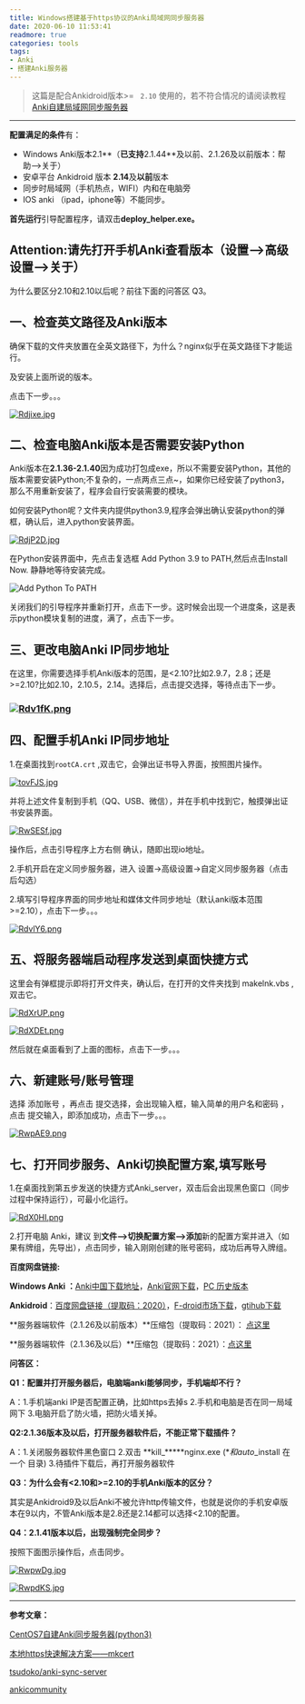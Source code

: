 ```yaml
---
title: Windows搭建基于https协议的Anki局域网同步服务器
date: 2020-06-10 11:53:41
readmore: true
categories: tools
tags:
- Anki
- 搭建Anki服务器
---
```


> 这篇是配合Ankidroid版本>= ` 2.10` 使用的，若不符合情况的请阅读教程[Anki自建局域网同步服务器](https://dobefore.github.io/setup_anki_server_on_Windows/)

---

**配置满足的条件**有：

- Windows Anki版本2.1**（**已支持**2.1.44**及以前、2.1.26及以前版本：帮助-->关于）
- 安卓平台 Ankidroid 版本 **2.14**及**以前**版本
- 同步时局域网（手机热点，WIFI）内和在电脑旁
- IOS anki （ipad，iphone等）不能同步。

**首先运行**引导配置程序，请双击**deploy_helper.exe。**

## Attention:请先打开手机Anki查看版本（设置-->高级设置-->关于）

为什么要区分2.10和2.10以后呢？前往下面的问答区 Q3。

## 一、检查英文路径及Anki版本

确保下载的文件夹放置在全英文路径下，为什么？nginx似乎在英文路径下才能运行。

及安装上面所说的版本。

点击下一步。。。

[![Rdjixe.jpg](https://z3.ax1x.com/2021/06/29/Rdjixe.jpg)](https://imgtu.com/i/Rdjixe)

## 二、检查电脑Anki版本是否需要安装Python

Anki版本在**2.1.36-2.1.40**因为成功打包成exe，所以不需要安装Python，其他的版本需要安装Python;不复杂的，一点两点三点~，如果你已经安装了python3，那么不用重新安装了，程序会自行安装需要的模块。

如何安装Python呢？文件夹内提供python3.9,程序会弹出确认安装python的弹框，确认后，进入python安装界面。

[![RdjP2D.jpg](https://z3.ax1x.com/2021/06/29/RdjP2D.jpg)](https://imgtu.com/i/RdjP2D)



在Python安装界面中，先点击复选框 Add Python 3.9 to PATH,然后点击Install Now. 静静地等待安装完成。



![Add Python To PATH](https://s1.ax1x.com/2020/06/15/NpzuJf.jpg)

关闭我们的引导程序并重新打开，点击下一步。这时候会出现一个进度条，这是表示python模块复制的进度，满了，点击下一步。

## 三、更改电脑Anki IP同步地址

在这里，你需要选择手机Anki版本的范围，是<2.10?比如2.9.7，2.8；还是>=2.10?比如2.10，2.10.5，2.14。选择后，点击提交选择，等待点击下一步。

### [![Rdv1fK.png](https://z3.ax1x.com/2021/06/29/Rdv1fK.png)](https://imgtu.com/i/Rdv1fK)

## 四、配置手机Anki IP同步地址

1.在桌面找到`rootCA.crt` ,双击它，会弹出证书导入界面，按照图片操作。

[![tovFJS.jpg](https://s1.ax1x.com/2020/06/10/tovFJS.jpg)](https://imgtu.com/i/tovFJS)

并将上述文件复制到手机（QQ、USB、微信），并在手机中找到它，触摸弹出证书安装界面。

[![RwSESf.jpg](https://z3.ax1x.com/2021/06/29/RwSESf.jpg)](https://imgtu.com/i/RwSESf)



操作后，点击引导程序上方右侧 确认，随即出现io地址。

2.手机开启在定义同步服务器，进入 设置->高级设置->自定义同步服务器（点击后勾选）

2.填写引导程序界面的同步地址和媒体文件同步地址（默认anki版本范围>=2.10），点击下一步。。。

[![RdvlY6.png](https://z3.ax1x.com/2021/06/29/RdvlY6.png)](https://imgtu.com/i/RdvlY6)



## 五、将服务器端启动程序发送到桌面快捷方式

这里会有弹框提示即将打开文件夹，确认后，在打开的文件夹找到 makelnk.vbs ,双击它。

[![RdXrUP.png](https://z3.ax1x.com/2021/06/29/RdXrUP.png)](https://imgtu.com/i/RdXrUP)



[![RdXDEt.png](https://z3.ax1x.com/2021/06/29/RdXDEt.png)](https://imgtu.com/i/RdXDEt)



然后就在桌面看到了上面的图标，点击下一步。。。

## 六、新建账号/账号管理

选择 添加账号 ，再点击 提交选择，会出现输入框，输入简单的用户名和密码 ，点击 提交输入，即添加成功，点击下一步。。。

[![RwpAE9.png](https://z3.ax1x.com/2021/06/29/RwpAE9.png)](https://imgtu.com/i/RwpAE9)



## 七、打开同步服务、Anki切换配置方案,填写账号

1.在桌面找到第五步发送的快捷方式Anki_server，双击后会出现黑色窗口（同步过程中保持运行），可最小化运行。

[![RdX0HI.png](https://z3.ax1x.com/2021/06/29/RdX0HI.png)](https://imgtu.com/i/RdX0HI)



2.打开电脑 Anki，建议 到**文件-->切换配置方案-->添加**新的配置方案并进入（如果有牌组，先导出），点击同步，输入刚刚创建的账号密码，成功后再导入牌组。



**百度网盘链接:**

**Windows Anki ：**[Anki中国下载地址](http%3A//www.ankichina.net/resource/winAnki)，[Anki官网下载](https%3A//apps.ankiweb.net/)，[PC 历史版本](https%3A//github.com/ankitects/anki/releases)

**Ankidroid**：[百度网盘链接（提取码：2020）](https%3A//pan.baidu.com/s/1_sEx8PXrraQuXlsfx_Y3EA)，[F-droid市场下载](https%3A//f-droid.org/packages/com.ichi2.anki/)，[gtihub下载](https%3A//github.com/ankidroid/Anki-Android/releases)

**服务器端软件（2.1.26及以前版本）**压缩包（提取码：2021）： [点这里](https://pan.baidu.com/s/1Xrn-d2j0swujkcOCVh5dxg)

**服务器端软件（2.1.36及以后）**压缩包（提取码：2021）：[点这里](https://pan.baidu.com/s/10V29Hk6XJNWsd-nPHxa7fA)



**问答区：**

**Q1：配置并打开服务器后，电脑端anki能够同步，手机端却不行？**

A：1.手机端anki IP是否配置正确，比如https去掉s 2.手机和电脑是否在同一局域网下 3.电脑开启了防火墙，把防火墙关掉。

**Q2:2.1.36版本及以后，打开服务器软件后，不能正常下载插件？**

A：1.关闭服务器软件黑色窗口 2.双击 **kill_*****nginx.exe (**和auto*_install 在一个 目录) 3.待插件下载后，再打开服务器软件

**Q3：为什么会有<2.10和>=2.10的手机Anki版本的区分？**

其实是Ankidroid9及以后Anki不被允许http传输文件，也就是说你的手机安卓版本在9以内，不管Anki版本是2.8还是2.14都可以选择<2.10的配置。

**Q4：2.1.41版本以后，出现强制完全同步？**

按照下面图示操作后，点击同步。

[![RwpwDg.jpg](https://z3.ax1x.com/2021/06/29/RwpwDg.jpg)](https://imgtu.com/i/RwpwDg)



[![RwpdKS.jpg](https://z3.ax1x.com/2021/06/29/RwpdKS.jpg)](https://imgtu.com/i/RwpdKS)

---





**参考文章：**

[CentOS7自建Anki同步服务器(python3)](https://www.xiebruce.top/881.html)

[本地https快速解决方案——mkcert](https://blog.dteam.top/posts/2019-04/本地https快速解决方案mkcert.html)

[tsudoko/anki-sync-server](https%3A//github.com/tsudoko/anki-sync-server.git)

[ankicommunity](https://github.com/ankicommunity/anki-sync-server)

